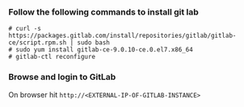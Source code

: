 ### Follow the following commands to install git lab
```
# curl -s https://packages.gitlab.com/install/repositories/gitlab/gitlab-ce/script.rpm.sh | sudo bash
# sudo yum install gitlab-ce-9.0.10-ce.0.el7.x86_64
# gitlab-ctl reconfigure
```

### Browse and login to GitLab
On browser hit `http://<EXTERNAL-IP-OF-GITLAB-INSTANCE>`
